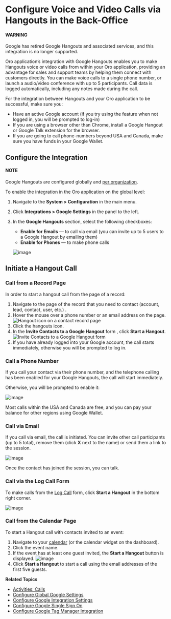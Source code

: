<a id="user-guide-hangouts"></a>

# Configure Voice and Video Calls via Hangouts in the Back-Office

#### WARNING
Google has retired Google Hangouts and associated services, and this integration is no longer supported.

Oro application’s integration with Google Hangouts enables you to make Hangouts voice or video calls from within your Oro application, providing an advantage for sales and support teams by helping them connect with customers directly. You can make voice calls to a single phone number, or launch a audio/video conference with up to 5 participants. Call data is logged automatically, including any notes made during the call.

For the integration between Hangouts and your Oro application to be successful, make sure you:

* Have an active Google account (if you try using the feature when not logged in, you will be prompted to log-in)
* If you are using a browser other than Chrome, install a Google Hangout or Google Talk extension for the browser.
* If you are going to call phone-numbers beyond USA and Canada, make sure you have funds in your Google Wallet.

## Configure the Integration

#### NOTE
Google Hangouts are configured globally and [per organization](../../../../user-management/organizations/org-configuration/general-setup-org/integrations/organization-google.md#user-guide-hangouts-org).

To enable the integration in the Oro application on the global level:

1. Navigate to the **System > Configuration** in the main menu.
2. Click **Integrations > Google Settings** in the panel to the left.
3. In the **Google Hangouts** section, select the following checkboxes:
   * **Enable for Emails** — to call via email (you can invite up to 5 users to a Google Hangout by emailing them)
   * **Enable for Phones** — to make phone calls

   ![image](user/img/system/integrations/google/enable.png)

## Initiate a Hangout Call

### Call from a Record Page

In order to start a hangout call from the page of a record:

1. Navigate to the page of the record that you need to contact (account, lead, contact, user, etc.) .
2. Hover the mouse over a phone number or an email address on the page.
   ![Hangout icon on a contact record page](user/img/system/integrations/google/hover.png)
3. Click the hangouts icon.
4. In the **Invite Contacts to a Google Hangout** form , click **Start a Hangout**.
   ![Invite Contacts to a Google Hangout form](user/img/system/integrations/google/invite.png)
5. If you have already logged into your Google account, the call starts immediately, otherwise you will be prompted to log in.

<a id="user-guide-hangouts-call"></a>

### Call a Phone Number

If you call your contact via their phone number, and the telephone calling has been enabled for your Google Hangouts,
the call will start immediately.

Otherwise, you will be prompted to enable it:

![image](user/img/system/integrations/google/enable_phone.png)

Most calls within the USA and Canada are free, and you can pay your balance for other regions using Google Wallet.

### Call via Email

If you call via email, the call is initiated. You can invite other call participants (up to 5 total),
remove them (click **X** next to the name) or send them a link to the session.

![image](user/img/system/integrations/google/invite_more.png)

Once the contact has joined the session, you can talk.

### Call via the Log Call Form

To make calls from the [Log Call](../../../../../activities/calls/index.md#doc-activities-calls) form, click **Start a Hangout** in the bottom right corner.

![image](user/img/system/integrations/google/log_call_hangout.png)

### Call from the Calendar Page

To start a Hangout call with contacts invited to an event:

1. Navigate to your [calendar](../../../../../activities/calendar-events/index.md#doc-activities-events) (or the calendar widget on the dashboard).
2. Click the event name.
3. If the event has at least one guest invited, the **Start a Hangout** button is displayed.
   ![image](user/img/system/integrations/google/view_event.png)
4. Click **Start a Hangout** to start a call using the email addresses of the first five guests.

<!-- stop -->

**Related Topics**

* [Activities: Calls](../../../../../activities/calls/index.md#doc-activities-calls)
* [Configure Global Google Settings](index.md#admin-configuration-integrations-google)
* [Configure Google Integration Settings](google-integration.md#system-configuration-integrations-google)
* [Configure Google Single Sign On](google-single-sign-on.md#user-guide-google-single-sign-on)
* [Configure Google Tag Manager Integration](../../../../integrations/gtm/index.md#gtm-ga-4-integration)

<!-- fa-bars = fa-navicon -->
<!-- Ic Tiles is used as Set As Default in saved views, and as tiles in display layout options -->
<!-- IcPencil refers to Rename in Commerce and Inline Editing in CRM -->
<!-- Check mark in the square. -->
<!-- SortDesc is also used as drop-down arrow -->
